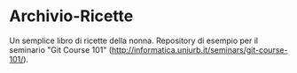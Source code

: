# Archivio-Ricette
Un semplice libro di ricette della nonna. Repository di esempio per il seminario "Git Course 101" (http://informatica.uniurb.it/seminars/git-course-101/).
